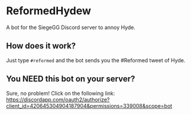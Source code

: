 # ReformedHydew
A bot for the SiegeGG Discord server to annoy Hyde.

## How does it work?
Just type `#reformed` and the bot sends you the #Reformed tweet of Hyde.

## You NEED this bot on your server?
Sure, no problem! Click on the following link: https://discordapp.com/oauth2/authorize?client_id=420645304904187904&permissions=339008&scope=bot
